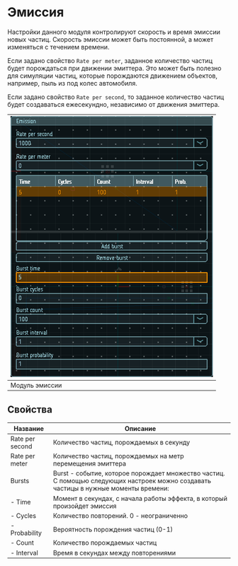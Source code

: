 # Эмиссия

Настройки данного модуля контролируют скорость и время эмиссии новых частиц. Скорость эмиссии может быть постоянной, а может изменяться с течением времени. 

Если задано свойство `Rate per meter`, заданное количество частиц будет порождаться при движении эмиттера. Это может быть полезно для симуляции частиц, которые порождаются движением объектов, например, пыль из под колес автомобиля.

Если задано свойство `Rate per second`, то заданное количество частиц будет создаваться ежесекундно, независимо от движения эмиттера.

| ![Модуль эмиссии](img/emission.png) |
|-|
| Модуль эмиссии |

## Свойства

| Название        | Описание
|-----------------|---------
| Rate per second | Количество частиц, порождаемых в секунду
| Rate per meter  | Количество частиц, порождаемых на метр перемещения эмиттера
| Bursts          | Burst - событие, которое порождает множество частиц. С помощью следующих настроек можно создавать частицы в нужные моменты времени:
| - Time          | Момент в секундах, с начала работы эффекта, в который произойдет эмиссия
| - Cycles        | Количество повторений. 0 - неограниченно
| - Probability   | Вероятность порождения частиц (0-1)
| - Count         | Количество порождаемых частиц
| - Interval      | Время в секундах между повторениями
